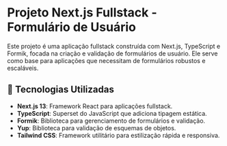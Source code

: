 # Projeto Next.js Fullstack - Formulário de Usuário

Este projeto é uma aplicação fullstack construída com Next.js, TypeScript e Formik, focada na criação e validação de formulários de usuário. Ele serve como base para aplicações que necessitam de formulários robustos e escaláveis.

## 🚀 Tecnologias Utilizadas

- **Next.js 13**: Framework React para aplicações fullstack.
- **TypeScript**: Superset do JavaScript que adiciona tipagem estática.
- **Formik**: Biblioteca para gerenciamento de formulários e validação.
- **Yup**: Biblioteca para validação de esquemas de objetos.
- **Tailwind CSS**: Framework utilitário para estilização rápida e responsiva.
